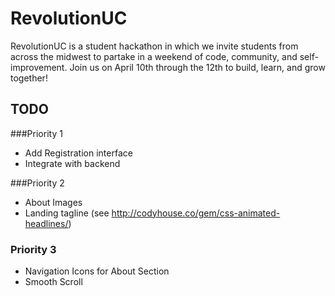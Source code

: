 # RevolutionUC
RevolutionUC is a student hackathon in which we invite students from across the midwest to partake in a weekend of code, community, and self-improvement.
Join us on April 10th through the 12th to build, learn, and grow together!

## TODO

###Priority 1
- Add Registration interface
- Integrate with backend

###Priority 2
- About Images
- Landing tagline (see http://codyhouse.co/gem/css-animated-headlines/)

### Priority 3
- Navigation Icons for About Section
- Smooth Scroll
